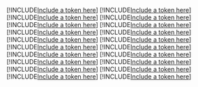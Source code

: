 [!INCLUDE[Include a token here](refs1542027997893/r1.md)]
[!INCLUDE[Include a token here](refs1542027997893/r2.md)]
[!INCLUDE[Include a token here](refs1542027997893/r3.md)]
[!INCLUDE[Include a token here](refs1542027997893/r4.md)]
[!INCLUDE[Include a token here](refs1542027997893/r5.md)]
[!INCLUDE[Include a token here](refs1542027997893/r6.md)]
[!INCLUDE[Include a token here](refs1542027997893/r7.md)]
[!INCLUDE[Include a token here](refs1542027997893/r8.md)]
[!INCLUDE[Include a token here](refs1542027997893/r9.md)]
[!INCLUDE[Include a token here](refs1542027997893/r10.md)]
[!INCLUDE[Include a token here](refs1542027997893/r11.md)]
[!INCLUDE[Include a token here](refs1542027997893/r12.md)]
[!INCLUDE[Include a token here](refs1542027997893/r13.md)]
[!INCLUDE[Include a token here](refs1542027997893/r14.md)]
[!INCLUDE[Include a token here](refs1542027997893/r15.md)]
[!INCLUDE[Include a token here](refs1542027997893/r16.md)]
[!INCLUDE[Include a token here](refs1542027997893/r17.md)]
[!INCLUDE[Include a token here](refs1542027997893/r18.md)]
[!INCLUDE[Include a token here](refs1542027997893/r19.md)]
[!INCLUDE[Include a token here](refs1542027997893/r20.md)]